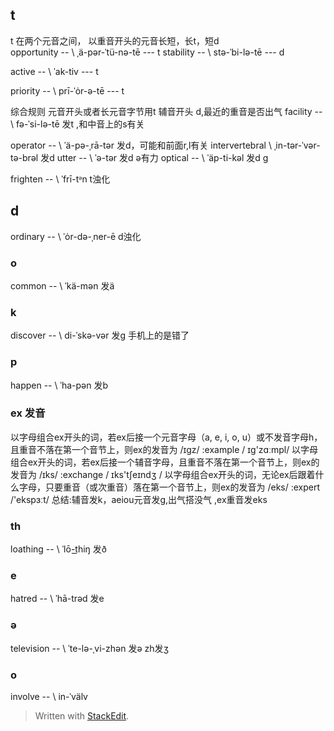 ## t
t 在两个元音之间， 以重音开头的元音长短，长t，短d     
opportunity -- \ ˌä-pər-ˈtü-nə-tē  --- t
stability -- \ stə-ˈbi-lə-tē --- d
 

active -- \ ˈak-tiv --- t

priority -- \ prī-ˈȯr-ə-tē --- t

综合规则 元音开头或者长元音字节用t
辅音开头 d,最近的重音是否出气
facility -- \ fə-ˈsi-lə-tē 发t ,和中音上的s有关

operator -- \ ˈä-pə-ˌrā-tər 发d，可能和前面r,l有关
intervertebral \ ˌin-tər-ˈvər-tə-brəl 发d
utter -- \ ˈə-tər 发d ə有力
optical -- \ ˈäp-ti-kəl 发d g

frighten -- \ ˈfrī-tᵊn t浊化
## d
ordinary -- \ ˈȯr-də-ˌner-ē d浊化

### o
common -- \ ˈkä-mən 发ä

### k 
discover -- \ di-ˈskə-vər  发g 手机上的是错了

### p
happen -- \ ˈha-pən 发b

### ex 发音
以字母组合ex开头的词，若ex后接一个元音字母（a, e, i, o, u）或不发音字母h，且重音不落在第一个音节上，则ex的发音为 /ɪgz/
:example /  ɪg'zɑːmpl/
以字母组合ex开头的词，若ex后接一个辅音字母，且重音不落在第一个音节上，则ex的发音为 /ɪks/
:exchange /  ɪks'tʃeɪndʒ  /
以字母组合ex开头的词，无论ex后跟着什么字母，只要重音（或次重音）落在第一个音节上，则ex的发音为 /eks/
:expert /'ekspɜːt/
总结:辅音发k，aeiou元音发g,出气搭没气
,ex重音发eks


### th 
loathing -- \ ˈlō-t͟hiŋ 发ð

### e
hatred -- \ ˈhā-trəd 发e

### ə
television -- \ ˈte-lə-ˌvi-zhən 发ə zh发ʒ

### o
involve -- \ in-ˈvälv 
> Written with [StackEdit](https://stackedit.io/).
<!--stackedit_data:
eyJoaXN0b3J5IjpbNjY4ODgzMDA4LC04Mjk5MTg4NzUsMTMzOT
IxMDg1NSw1NTE5NTg2MTgsNjYzODYyMjExLDgxODkyNzQ3OSwx
NzQzNTMwNzA0LDg0NTkxNDc5OCwtMTE1ODA3Njc5LDE0NDIxNz
YyMjAsLTExNjM5OTI2NDEsLTgzMzkxOTY0OSwtMTUyNTI0ODQ4
MCwtMTM4NzQxMDcxMCwtMTQ5ODY3NDk5NCw5MTI4MDUzNDQsLT
QxMjczMzU4NywtMTU0NjE0MjM2LDE3NTcxMDM5ODMsNjA5Njc1
NzE5XX0=
-->